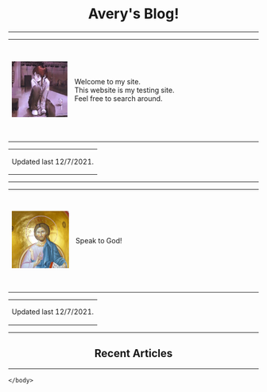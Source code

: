 <html>
    <script src="main.js"> </script>
    <link rel = "stylesheet" type = "text/css" href="main.css">
    <body id="body" style="background-image: url(paper.jpg);">
        <center>
            <h1 class = "font1" > Avery's Blog! </h1>
        </center>
        <hr />
        <table width = "60%" border = "0">
            <tr>                
                <td width = "200" height = "200">
                    <img src = "Thumbnails/intro.jpg" alt = "lain"/>
                </td>                
                <td width = "600" height = "200">
                    <p class = "font1"> Welcome to my site.<br />
                        This website is my testing site.<br />
                        Feel free to search around.</p>
                </td>
            </tr>
        </table>
        <table width = "40%" border = "0">
            <tr>
                <td width = "100%" height = "35%" align = "right">
                    <p class = "font1"> Updated last 12/7/2021. </p>
                </td>
            </tr>
        </table>
        <hr />
        <table width = "60%" border = "0">
            <tr>
                <td width = "200" height = "200">
                    <a href = "oracle.html" target = "_self">
                        <img src = "Thumbnails/christ.jpg" alt = "christ is king"/>
                    </a>
                </td>
                <td width = "600" height = "200">
                    <p class = "font1"> Speak to God! </p>
                </td>
            </tr>
        </table>
        <table width = "40%" border = "0">
            <tr>
                <td width = "100%" height = "35%" align = "right">
                    <p class = "font1"> Updated last 12/7/2021. </p>
                </td>
            </tr>
        </table>
        <hr />
        <center>
            <h2 class = "font1">Recent Articles</h2>
        </center>
        <hr />
        

    </body>
</html>